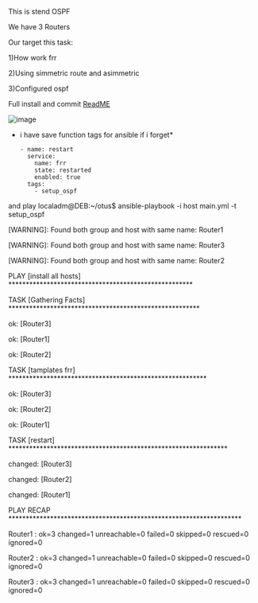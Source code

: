 This is stend OSPF

We have 3 Routers

Our target this task:

1)How work frr

2)Using simmetric route and asimmetric

3)Configured ospf 

Full install and commit [ReadME](https://github.com/tulamelkii/otus/blob/ospf/Read)





![image](https://github.com/tulamelkii/otus/assets/130311206/68322138-334d-4714-aa72-b3368f0ab728)



* i have save function tags for ansible if i forget*

      - name: restart
        service:
          name: frr
          state: restarted
          enabled: true
        tags:
          - setup_ospf
          
and play localadm@DEB:~/otus$ ansible-playbook -i host main.yml -t setup_ospf

[WARNING]: Found both group and host with same name: Router1

[WARNING]: Found both group and host with same name: Router3

[WARNING]: Found both group and host with same name: Router2

PLAY [install all hosts] *****************************************************

TASK [Gathering Facts] *******************************************************

ok: [Router3]

ok: [Router1]

ok: [Router2]

TASK [tamplates frr] *********************************************************

ok: [Router3]

ok: [Router2]

ok: [Router1]

TASK [restart] ***************************************************************

changed: [Router3]

changed: [Router2]

changed: [Router1]

PLAY RECAP *******************************************************************

Router1                    : ok=3    changed=1    unreachable=0    failed=0    skipped=0    rescued=0    ignored=0   

Router2                    : ok=3    changed=1    unreachable=0    failed=0    skipped=0    rescued=0    ignored=0   

Router3                    : ok=3    changed=1    unreachable=0    failed=0    skipped=0    rescued=0    ignored=0   
